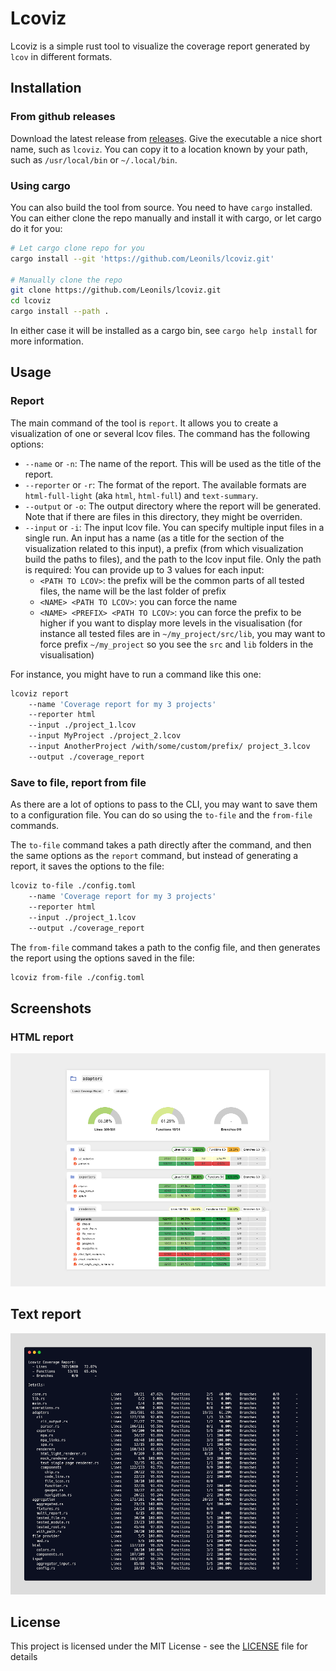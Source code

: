 # Lcoviz

Lcoviz is a simple rust tool to visualize the coverage report generated by `lcov` in different formats.

## Installation

### From github releases

Download the latest release from [releases](https://github.com/Leonils/lcoviz/releases). Give the executable a nice short name, such as `lcoviz`. You can copy it to a location known by your path, such as `/usr/local/bin` or `~/.local/bin`.

### Using cargo

You can also build the tool from source. You need to have `cargo` installed. You can either clone the repo manually and install it with cargo, or let cargo do it for you:

```bash
# Let cargo clone repo for you
cargo install --git 'https://github.com/Leonils/lcoviz.git'

# Manually clone the repo
git clone https://github.com/Leonils/lcoviz.git
cd lcoviz
cargo install --path .
```

In either case it will be installed as a cargo bin, see `cargo help install` for more information.

## Usage

### Report

The main command of the tool is `report`. It allows you to create a visualization of one or several lcov files. The command has the following options:

- `--name` or `-n`: The name of the report. This will be used as the title of the report.
- `--reporter` or `-r`: The format of the report. The available formats are `html-full-light` (aka `html`, `html-full`) and `text-summary`.
- `--output` or `-o`: The output directory where the report will be generated. Note that if there are files in this directory, they might be overriden.
- `--input` or `-i`: The input lcov file. You can specify multiple input files in a single run. An input has a name (as a title for the section of the visualization related to this input), a prefix (from which visualization build the paths to files), and the path to the lcov input file. Only the path is required: You can provide up to 3 values for each input:
  - `<PATH TO LCOV>`: the prefix will be the common parts of all tested files, the name will be the last folder of prefix
  - `<NAME> <PATH TO LCOV>`: you can force the name
  - `<NAME> <PREFIX> <PATH TO LCOV>`: you can force the prefix to be higher if you want to display more levels in the visualisation (for instance all tested files are in `~/my_project/src/lib`, you may want to force prefix `~/my_project` so you see the `src` and `lib` folders in the visualisation)

For instance, you might have to run a command like this one:

```bash
lcoviz report
    --name 'Coverage report for my 3 projects'
    --reporter html
    --input ./project_1.lcov
    --input MyProject ./project_2.lcov
    --input AnotherProject /with/some/custom/prefix/ project_3.lcov
    --output ./coverage_report
```

### Save to file, report from file

As there are a lot of options to pass to the CLI, you may want to save them to a configuration file. You can do so using the `to-file` and the `from-file` commands.

The `to-file` command takes a path directly after the command, and then the same options as the `report` command, but instead of generating a report, it saves the options to the file:

```bash
lcoviz to-file ./config.toml
    --name 'Coverage report for my 3 projects'
    --reporter html
    --input ./project_1.lcov
    --output ./coverage_report
```

The `from-file` command takes a path to the config file, and then generates the report using the options saved in the file:

```bash
lcoviz from-file ./config.toml
```

## Screenshots

### HTML report

![HTML report](https://github.com/Leonils/lcoviz/raw/main/docs/screenshots/html-full-light.png)

## Text report

![Text report](https://github.com/Leonils/lcoviz/raw/main/docs/screenshots/text-summary.png)

## License

This project is licensed under the MIT License - see the [LICENSE](LICENSE) file for details
